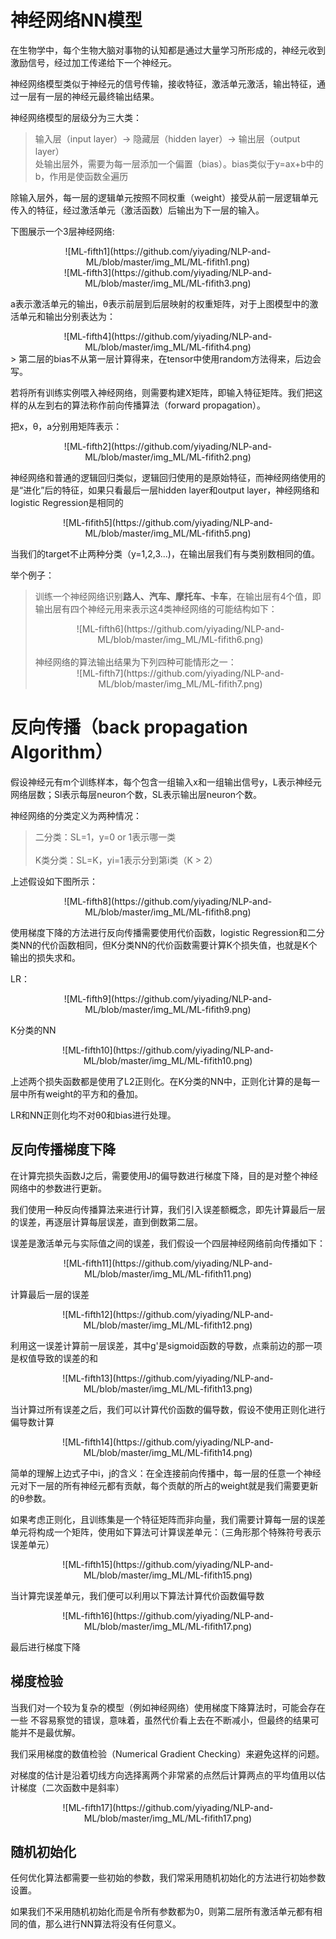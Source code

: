 # 神经网络NN模型
在生物学中，每个生物大脑对事物的认知都是通过大量学习所形成的，神经元收到激励信号，经过加工传递给下一个神经元。

神经网络模型类似于神经元的信号传输，接收特征，激活单元激活，输出特征，通过一层有一层的神经元最终输出结果。

神经网络模型的层级分为三大类：
> 输入层（input layer）-> 隐藏层（hidden layer）-> 输出层（output layer）<br>
> 处输出层外，需要为每一层添加一个偏置（bias）。bias类似于y=ax+b中的b，作用是使函数全遍历

除输入层外，每一层的逻辑单元按照不同权重（weight）接受从前一层逻辑单元传入的特征，经过激活单元（激活函数）后输出为下一层的输入。

下图展示一个3层神经网络:<br>
<center>![ML-fifth1](https://github.com/yiyading/NLP-and-ML/blob/master/img_ML/ML-fifith1.png)<br>![ML-fifth3](https://github.com/yiyading/NLP-and-ML/blob/master/img_ML/ML-fifith3.png)</center>

a表示激活单元的输出，θ表示前层到后层映射的权重矩阵，对于上图模型中的激活单元和输出分别表达为：
<center>![ML-fifth4](https://github.com/yiyading/NLP-and-ML/blob/master/img_ML/ML-fifith4.png)</center>
> 第二层的bias不从第一层计算得来，在tensor中使用random方法得来，后边会写。

若将所有训练实例喂入神经网络，则需要构建X矩阵，即输入特征矩阵。我们把这样的从左到右的算法称作前向传播算法（forward propagation）。

把x，θ，a分别用矩阵表示：<br>
<center>![ML-fifth2](https://github.com/yiyading/NLP-and-ML/blob/master/img_ML/ML-fifith2.png)</center>

神经网络和普通的逻辑回归类似，逻辑回归使用的是原始特征，而神经网络使用的是“进化”后的特征，如果只看最后一层hidden layer和output layer，神经网络和logistic Regression是相同的

<center>![ML-fifith5](https://github.com/yiyading/NLP-and-ML/blob/master/img_ML/ML-fifith5.png)</center>

当我们的target不止两种分类（y=1,2,3...)，在输出层我们有与类别数相同的值。

举个例子：
> 训练一个神经网络识别**路人、汽车、摩托车、卡车**，在输出层有4个值，即输出层有四个神经元用来表示这4类神经网络的可能结构如下：<br>
> <center>![ML-fifth6](https://github.com/yiyading/NLP-and-ML/blob/master/img_ML/ML-fifith6.png)</center><br>
> 神经网络的算法输出结果为下列四种可能情形之一：<br>
> <center>![ML-fifth7](https://github.com/yiyading/NLP-and-ML/blob/master/img_ML/ML-fifith7.png)</center>

# 反向传播（back propagation Algorithm）
假设神经元有m个训练样本，每个包含一组输入x和一组输出信号y，L表示神经元网络层数；Sl表示每层neuron个数，SL表示输出层neuron个数。

神经网络的分类定义为两种情况：
> 二分类：SL=1，y=0 or 1表示哪一类 
> <br><br>
> K类分类：SL=K，yi=1表示分到第i类（K > 2）

上述假设如下图所示：
<center>![ML-fifth8](https://github.com/yiyading/NLP-and-ML/blob/master/img_ML/ML-fifith8.png)</center>

使用梯度下降的方法进行反向传播需要使用代价函数，logistic Regression和二分类NN的代价函数相同，但K分类NN的代价函数需要计算K个损失值，也就是K个输出的损失求和。

LR：
<center>![ML-fifth9](https://github.com/yiyading/NLP-and-ML/blob/master/img_ML/ML-fifith9.png)</center>

K分类的NN
<center>![ML-fifth10](https://github.com/yiyading/NLP-and-ML/blob/master/img_ML/ML-fifith10.png)</center>

上述两个损失函数都是使用了L2正则化。在K分类的NN中，正则化计算的是每一层中所有weight的平方和的叠加。

LR和NN正则化均不对θ0和bias进行处理。

## 反向传播梯度下降
在计算完损失函数J之后，需要使用J的偏导数进行梯度下降，目的是对整个神经网络中的参数进行更新。

我们使用一种反向传播算法来进行计算，我们引入误差额概念，即先计算最后一层的误差，再逐层计算每层误差，直到倒数第二层。

误差是激活单元与实际值之间的误差，我们假设一个四层神经网络前向传播如下：
<center>![ML-fifth11](https://github.com/yiyading/NLP-and-ML/blob/master/img_ML/ML-fifith11.png)</center>

计算最后一层的误差
<center>![ML-fifth12](https://github.com/yiyading/NLP-and-ML/blob/master/img_ML/ML-fifith12.png)</center>

利用这一误差计算前一层误差，其中g'是sigmoid函数的导数，点乘前边的那一项是权值导致的误差的和
<center>![ML-fifth13](https://github.com/yiyading/NLP-and-ML/blob/master/img_ML/ML-fifith13.png)</center>

当计算过所有误差之后，我们可以计算代价函数的偏导数，假设不使用正则化进行偏导数计算
<center>![ML-fifth14](https://github.com/yiyading/NLP-and-ML/blob/master/img_ML/ML-fifith14.png)</center>

简单的理解上边式子中i，j的含义：在全连接前向传播中，每一层的任意一个神经元对下一层的所有神经元都有贡献，每个贡献的所占的weight就是我们需要更新的θ参数。

如果考虑正则化，且训练集是一个特征矩阵而非向量，我们需要计算每一层的误差单元将构成一个矩阵，使用如下算法可计算误差单元：（三角形那个特殊符号表示误差单元）
<center>![ML-fifth15](https://github.com/yiyading/NLP-and-ML/blob/master/img_ML/ML-fifith15.png)</center>

当计算完误差单元，我们便可以利用以下算法计算代价函数偏导数
<center>![ML-fifth16](https://github.com/yiyading/NLP-and-ML/blob/master/img_ML/ML-fifith17.png)</center>

最后进行梯度下降

## 梯度检验
当我们对一个较为复杂的模型（例如神经网络）使用梯度下降算法时，可能会存在一些
不容易察觉的错误，意味着，虽然代价看上去在不断减小，但最终的结果可能并不是最优解。

我们采用梯度的数值检验（Numerical Gradient Checking）来避免这样的问题。

对梯度的估计是沿着切线方向选择离两个非常紧的点然后计算两点的平均值用以估计梯度（二次函数中是斜率）
<center>![ML-fifth17](https://github.com/yiyading/NLP-and-ML/blob/master/img_ML/ML-fifith17.png)</center>

## 随机初始化
任何优化算法都需要一些初始的参数，我们常采用随机初始化的方法进行初始参数设置。

如果我们不采用随机初始化而是令所有参数都为0，则第二层所有激活单元都有相同的值，那么进行NN算法将没有任何意义。
